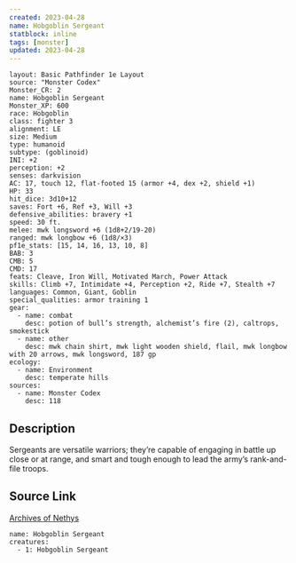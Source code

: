 ```yaml
---
created: 2023-04-28
name: Hobgoblin Sergeant
statblock: inline
tags: [monster]
updated: 2023-04-28
---
```

```statblock
layout: Basic Pathfinder 1e Layout
source: "Monster Codex"
Monster_CR: 2
name: Hobgoblin Sergeant
Monster_XP: 600
race: Hobgoblin
class: fighter 3
alignment: LE
size: Medium
type: humanoid
subtype: (goblinoid)
INI: +2
perception: +2
senses: darkvision
AC: 17, touch 12, flat-footed 15 (armor +4, dex +2, shield +1)
HP: 33
hit_dice: 3d10+12
saves: Fort +6, Ref +3, Will +3
defensive_abilities: bravery +1
speed: 30 ft.
melee: mwk longsword +6 (1d8+2/19-20)
ranged: mwk longbow +6 (1d8/×3)
pf1e_stats: [15, 14, 16, 13, 10, 8]
BAB: 3
CMB: 5
CMD: 17
feats: Cleave, Iron Will, Motivated March, Power Attack
skills: Climb +7, Intimidate +4, Perception +2, Ride +7, Stealth +7
languages: Common, Giant, Goblin
special_qualities: armor training 1
gear:
  - name: combat
    desc: potion of bull’s strength, alchemist’s fire (2), caltrops, smokestick
  - name: other
    desc: mwk chain shirt, mwk light wooden shield, flail, mwk longbow with 20 arrows, mwk longsword, 187 gp
ecology:
  - name: Environment
    desc: temperate hills
sources:
  - name: Monster Codex
    desc: 118
```
## Description
Sergeants are versatile warriors; they’re capable of engaging in battle up close or at range, and smart and tough enough to lead the army’s rank-and-file troops.
## Source Link
[Archives of Nethys](https://aonprd.com/MonsterDisplay.aspx?ItemName=Hobgoblin%20Sergeant)
```encounter-table
name: Hobgoblin Sergeant
creatures:
  - 1: Hobgoblin Sergeant
```
